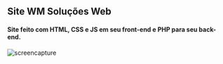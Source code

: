 ## Site WM Soluções Web

#### Site feito com HTML, CSS e JS em seu front-end e PHP para seu back-end. 


![screencapture](https://user-images.githubusercontent.com/64854811/150435694-a2faad54-9e6c-4b3d-a404-f76e2d3daa65.png)
